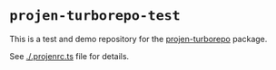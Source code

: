 # `projen-turborepo-test`

This is a test and demo repository for the [projen-turborepo](https://github.com/moltar/projen-turborepo)
package.

See [./.projenrc.ts](./.projenrc.ts) file for details.
